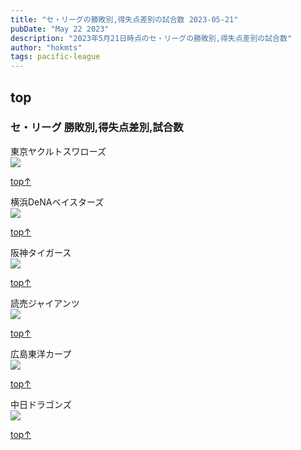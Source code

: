 ```yaml
---
title: "セ・リーグの勝敗別,得失点差別の試合数 2023-05-21"
pubDate: "May 22 2023"
description: "2023年5月21日時点のセ・リーグの勝敗別,得失点差別の試合数"
author: "hokmts"
tags: pacific-league
---
```


## top

### セ・リーグ 勝敗別,得失点差別,試合数

東京ヤクルトスワローズ
<img src="/2023score020521_files/figure-markdown_strict/2023_Team_Stats1-1.png" style="display: block; margin: auto;" />

[top↑](#top)

横浜DeNAベイスターズ
<img src="/2023score020521_files/figure-markdown_strict/2023_Team_Stats2-1.png" style="display: block; margin: auto;" />

[top↑](#top)

阪神タイガース
<img src="/2023score020521_files/figure-markdown_strict/2023_Team_Stats3-1.png" style="display: block; margin: auto;" />

[top↑](#top)

読売ジャイアンツ
<img src="/2023score020521_files/figure-markdown_strict/2023_Team_Stats4-1.png" style="display: block; margin: auto;" />

[top↑](#top)

広島東洋カープ
<img src="/2023score020521_files/figure-markdown_strict/2023_Team_Stats5-1.png" style="display: block; margin: auto;" />

[top↑](#top)

中日ドラゴンズ
<img src="/2023score020521_files/figure-markdown_strict/2023_Team_Stats6-1.png" style="display: block; margin: auto;" />

[top↑](#top)

